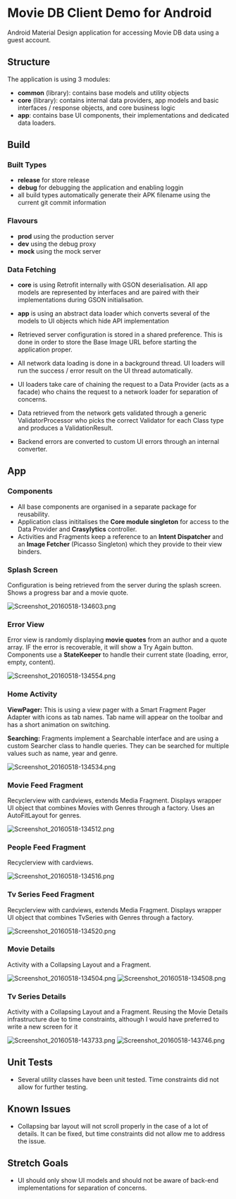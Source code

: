 # Movie DB Client Demo for Android #
Android Material Design application for accessing Movie DB data using a guest account.

## Structure ##
The application is using 3 modules:
 
* **common** (library): contains base models and utility objects
* **core** (library): contains internal data providers, app models and basic interfaces / response objects, and core business logic
* **app**: contains base UI components, their implementations and dedicated data loaders.

## Build ##
### Built Types ###
* **release** for store release
* **debug** for debugging the application and enabling loggin
* all build types automatically generate their APK filename using the current git commit information
### Flavours ###
* **prod** using the production server
* **dev** using the debug proxy
* **mock** using the mock server
### Data Fetching ###
* **core** is using Retrofit internally with GSON deserialisation. All app models are represented by interfaces and are paired with their implementations during GSON initialisation.
* **app** is using an abstract data loader which converts several of the models to UI objects which hide API implementation 

* Retrieved server configuration is stored in a shared preference. This is done in order to store the Base Image URL before starting the application proper.
* All network data loading is done in a background thread. UI loaders will run the success / error result on the UI thread automatically.
* UI loaders take care of chaining the request to a Data Provider (acts as a facade) who chains the request to a network loader for separation of concerns.
* Data retrieved from the network gets validated through a generic ValidatorProcessor who picks the correct Validator for each Class type and produces a ValidationResult.
* Backend errors are converted to custom UI errors through an internal converter.

## App ##

### Components ###
* All base components are organised in a separate package for reusability.
* Application class inititalises the **Core module singleton** for access to the Data Provider and **Crasylytics** controller.
* Activities and Fragments keep a reference to an **Intent Dispatcher** and an **Image Fetcher** (Picasso Singleton) which they provide to their view binders.

### Splash Screen ###
Configuration is being retrieved from the server during the splash screen. Shows a progress bar and a movie quote.

![Screenshot_20160518-134603.png](https://bitbucket.org/repo/gBjXLM/images/1655290595-Screenshot_20160518-134603.png)

### Error View ###
Error view is randomly displaying **movie quotes** from an author and a quote array.
IF the error is recoverable, it will show a Try Again button.
Components use a **StateKeeper** to handle their current state (loading, error, empty, content).

![Screenshot_20160518-134554.png](https://bitbucket.org/repo/gBjXLM/images/2862971167-Screenshot_20160518-134554.png)

### Home Activity ###
**ViewPager:** This is using a view pager with a Smart Fragment Pager Adapter with icons as tab names. Tab name will appear on the toolbar and has a short animation on switching.

**Searching:** Fragments implement a Searchable interface and are using a custom Searcher class to handle queries. They can be searched for multiple values such as name, year and genre.

![Screenshot_20160518-134534.png](https://bitbucket.org/repo/gBjXLM/images/1023503257-Screenshot_20160518-134534.png)

### Movie Feed Fragment ###
Recyclerview with cardviews, extends Media Fragment. Displays wrapper UI object that combines Movies with Genres through a factory. Uses an AutoFitLayout for genres.

![Screenshot_20160518-134512.png](https://bitbucket.org/repo/gBjXLM/images/4005901145-Screenshot_20160518-134512.png)

### People Feed Fragment ###
Recyclerview with cardviews.

![Screenshot_20160518-134516.png](https://bitbucket.org/repo/gBjXLM/images/1488809604-Screenshot_20160518-134516.png)

### Tv Series Feed Fragment ###
Recyclerview with cardviews, extends Media Fragment. Displays wrapper UI object that combines TvSeries with Genres through a factory.

![Screenshot_20160518-134520.png](https://bitbucket.org/repo/gBjXLM/images/2904125364-Screenshot_20160518-134520.png)

### Movie Details ###
Activity with a Collapsing Layout and a Fragment.

![Screenshot_20160518-134504.png](https://bitbucket.org/repo/gBjXLM/images/2389392838-Screenshot_20160518-134504.png)
![Screenshot_20160518-134508.png](https://bitbucket.org/repo/gBjXLM/images/2521186092-Screenshot_20160518-134508.png)

### Tv Series Details ###
Activity with a Collapsing Layout and a Fragment. Reusing the Movie Details infrastructure due to time constraints, although I would have preferred to write a new screen for it

![Screenshot_20160518-143733.png](https://bitbucket.org/repo/gBjXLM/images/431905170-Screenshot_20160518-143733.png)
![Screenshot_20160518-143746.png](https://bitbucket.org/repo/gBjXLM/images/3351930293-Screenshot_20160518-143746.png)

## Unit Tests ##
* Several utility classes have been unit tested. Time constraints did not allow for further testing. 

## Known Issues ##
* Collapsing bar layout will not scroll properly in the case of a lot of details. It can be fixed, but time constraints did not allow me to address the issue.

## Stretch Goals ##
* UI should only show UI models and should not be aware of back-end implementations for separation of concerns.
